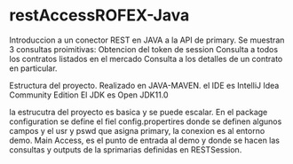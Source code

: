 # restAccessROFEX-Java
Introduccion a un conector REST en JAVA a la API de primary.
Se muestran 3 consultas proimitivas:
Obtencion del token de session
Consulta a todos los contratos listados en el mercado
Consulta a los detalles de un contrato en particular.

Estructura del proyecto.
Realizado en JAVA-MAVEN. el IDE es IntelliJ Idea Community Edition 
El JDK es Open JDK11.0

la estrucutra del proyecto es basica y se puede escalar.
En el package configuration se define el fiel config.propertires donde se definen algunos campos 
y el usr y pswd que asigna primary, la conexion es al entorno demo.
Main Access, es el punto de entrada al demo y donde se hacen las consultas y outputs de la sprimarias definidas en RESTSession.
